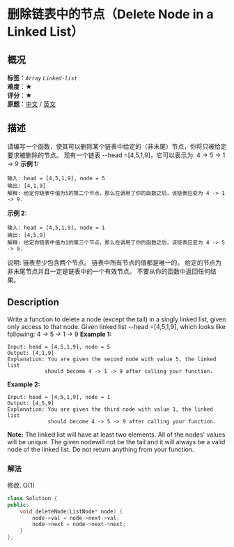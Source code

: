 # 删除链表中的节点（Delete Node in a Linked List）
## 概况
**标签**：*`Array`*  *`Linked-list`*<br>
**难度**：★<br>
**评分**：★<br>
**原题**：[中文](https://leetcode-cn.com/problems/delete-node-in-a-linked-list) / [英文](https://leetcode.com/problems/delete-node-in-a-linked-list)
## 描述
请编写一个函数，使其可以删除某个链表中给定的（非末尾）节点，你将只被给定要求被删除的节点。
现有一个链表 --head =[4,5,1,9]，它可以表示为:
    4 -> 5 -> 1 -> 9
**示例 1:**
```
输入: head = [4,5,1,9], node = 5
输出: [4,1,9]
解释: 给定你链表中值为5的第二个节点，那么在调用了你的函数之后，该链表应变为 4 -> 1 -> 9.
```
**示例 2:**
```
输入: head = [4,5,1,9], node = 1
输出: [4,5,9]
解释: 给定你链表中值为1的第三个节点，那么在调用了你的函数之后，该链表应变为 4 -> 5 -> 9.
```
说明:
	链表至少包含两个节点。
	链表中所有节点的值都是唯一的。
	给定的节点为非末尾节点并且一定是链表中的一个有效节点。
	不要从你的函数中返回任何结果。
## Description
Write a function to delete a node (except the tail) in a singly linked list, given only access to that node.
Given linked list --head =[4,5,1,9], which looks like following:
    4 -> 5 -> 1 -> 9
**Example 1:**
```
Input: head = [4,5,1,9], node = 5
Output: [4,1,9]
Explanation: You are given the second node with value 5, the linked list
            should become 4 -> 1 -> 9 after calling your function.
```
**Example 2:**
```
Input: head = [4,5,1,9], node = 1
Output: [4,5,9]
Explanation: You are given the third node with value 1, the linked list
             should become 4 -> 5 -> 9 after calling your function.
```
**Note:**
	The linked list will have at least two elements.
	All of the nodes&#39; values will be unique.
	The given nodewill not be the tail and it will always be a valid node of the linked list.
	Do not return anything from your function.
### 解法
修改. O(1)
```c++
class Solution {
public:
    void deleteNode(ListNode* node) {
        node->val = node->next->val;
        node->next = node->next->next;
    }
};
```